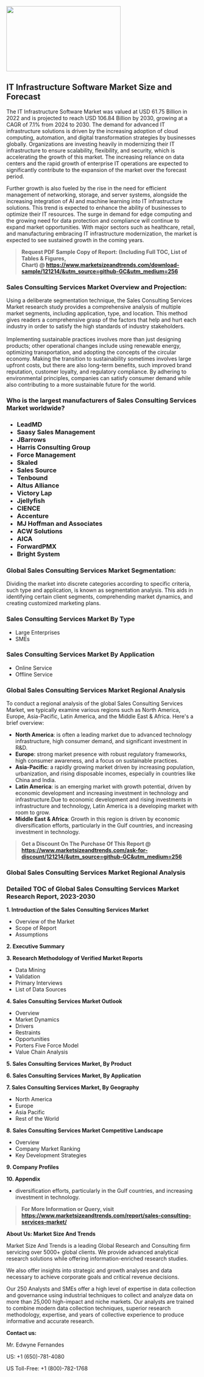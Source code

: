 <p><img class="alignnone size-medium wp-image-20088" src="https://ffe5etoiles.com/wp-content/uploads/2024/12/MST1-300x171.png" alt="" width="300" height="171" /></p><h2>IT Infrastructure Software Market Size and Forecast</h2><p>The IT Infrastructure Software Market was valued at USD 61.75 Billion in 2022 and is projected to reach USD 106.84 Billion by 2030, growing at a CAGR of 7.1% from 2024 to 2030. The demand for advanced IT infrastructure solutions is driven by the increasing adoption of cloud computing, automation, and digital transformation strategies by businesses globally. Organizations are investing heavily in modernizing their IT infrastructure to ensure scalability, flexibility, and security, which is accelerating the growth of this market. The increasing reliance on data centers and the rapid growth of enterprise IT operations are expected to significantly contribute to the expansion of the market over the forecast period.</p><p>Further growth is also fueled by the rise in the need for efficient management of networking, storage, and server systems, alongside the increasing integration of AI and machine learning into IT infrastructure solutions. This trend is expected to enhance the ability of businesses to optimize their IT resources. The surge in demand for edge computing and the growing need for data protection and compliance will continue to expand market opportunities. With major sectors such as healthcare, retail, and manufacturing embracing IT infrastructure modernization, the market is expected to see sustained growth in the coming years.</p></p><blockquote id="" class=""><strong>Request PDF Sample Copy of Report: (Including Full TOC, List of Tables &amp; Figures, Chart)&nbsp;@&nbsp;<strong><a href="https://www.marketsizeandtrends.com/download-sample/121214/&utm_source=github-GC&utm_medium=256" target="_blank">https://www.marketsizeandtrends.com/download-sample/121214/&utm_source=github-GC&utm_medium=256</a></strong></strong></blockquote><h3 id="" class="">Sales Consulting Services Market&nbsp;Overview and Projection:</h3><p id="" class="">Using a deliberate segmentation technique, the Sales Consulting Services Market research study provides a comprehensive analysis of multiple market segments, including application, type, and location. This method gives readers a comprehensive grasp of the factors that help and hurt each industry in order to satisfy the high standards of industry stakeholders. <br /> <br />Implementing sustainable practices involves more than just designing products; other operational changes include using renewable energy, optimizing transportation, and adopting the concepts of the circular economy. Making the transition to sustainability sometimes involves large upfront costs, but there are also long-term benefits, such improved brand reputation, customer loyalty, and regulatory compliance. By adhering to environmental principles, companies can satisfy consumer demand while also contributing to a more sustainable future for the world.</p><h3 id="" class="">Who is the largest manufacturers of&nbsp;Sales Consulting Services Market worldwide?</h3><h3 class=""><p><ul><li>LeadMD </li><li> Saasy Sales Management </li><li> JBarrows </li><li> Harris Consulting Group </li><li> Force Management </li><li> Skaled </li><li> Sales Source </li><li> Tenbound </li><li> Altus Alliance </li><li> Victory Lap </li><li> Jjellyfish </li><li> CIENCE </li><li> Accenture </li><li> MJ Hoffman and Associates </li><li> ACW Solutions </li><li> AICA </li><li> ForwardPMX </li><li> Bright System</li></ul></p></h3><h3 id="" class="">Global&nbsp;Sales Consulting Services Market Segmentation:</h3><p id="" class="">Dividing the market into discrete categories according to specific criteria, such type and application, is known as segmentation analysis. This aids in identifying certain client segments, comprehending market dynamics, and creating customized marketing plans.</p><h3 id="" class="">Sales Consulting Services Market&nbsp;By Type</h3><p><p><ul><li>Large Enterprises </li><li> SMEs</p></li></ul></p></p><h3 id="" class="">Sales Consulting Services Market&nbsp;By Application</h3><p class=""><p><ul><li>Online Service </li><li> Offline Service</li></ul></p></p><h3 id="" class="">Global Sales Consulting Services Market Regional Analysis</h3><p id="" class="">To conduct a regional analysis of the global Sales Consulting Services Market, we typically examine various regions such as North America, Europe, Asia-Pacific, Latin America, and the Middle East &amp; Africa. Here's a brief overview:</p><ul><li><strong>North America</strong>: is often a leading market due to advanced technology infrastructure, high consumer demand, and significant investment in R&amp;D.</li><li><strong>Europe</strong>: strong market presence with robust regulatory frameworks, high consumer awareness, and a focus on sustainable practices.</li><li><strong>Asia-Pacific</strong>: a rapidly growing market driven by increasing population, urbanization, and rising disposable incomes, especially in countries like China and India.</li><li><strong>Latin America</strong>: is an emerging market with growth potential, driven by economic development and increasing investment in technology and infrastructure.Due to economic development and rising investments in infrastructure and technology, Latin America is a developing market with room to grow.</li><li><strong>Middle East &amp; Africa</strong>: Growth in this region is driven by economic diversification efforts, particularly in the Gulf countries, and increasing investment in technology.</li></ul><blockquote id="" class=""><strong>Get a Discount On The Purchase Of This Report @ <strong><a href="https://www.marketsizeandtrends.com/ask-for-discount/121214/&utm_source=github-GC&utm_medium=256" target="_blank">https://www.marketsizeandtrends.com/ask-for-discount/121214/&utm_source=github-GC&utm_medium=256</a></strong></strong></blockquote><h3 id="" class="">Global Sales Consulting Services Market Regional Analysis</h3><h3 id="" class="">Detailed TOC of Global Sales Consulting Services Market Research Report, 2023-2030</h3><p id="" class=""><strong>1. Introduction of the Sales Consulting Services Market</strong></p><ul><li>Overview of the Market</li><li>Scope of Report</li><li>Assumptions</li></ul><p id="" class=""><strong>2. Executive Summary</strong></p><p id="" class=""><strong>3. Research Methodology of Verified Market Reports</strong></p><ul><li>Data Mining</li><li>Validation</li><li>Primary Interviews</li><li>List of Data Sources</li></ul><p id="" class=""><strong>4. Sales Consulting Services Market Outlook</strong></p><ul><li>Overview</li><li>Market Dynamics</li><li>Drivers</li><li>Restraints</li><li>Opportunities</li><li>Porters Five Force Model</li><li>Value Chain Analysis</li></ul><p id="" class=""><strong>5. Sales Consulting Services Market, By Product</strong></p><p id="" class=""><strong>6. Sales Consulting Services Market, By Application</strong></p><p id="" class=""><strong>7. Sales Consulting Services Market, By Geography</strong></p><ul><li>North America</li><li>Europe</li><li>Asia Pacific</li><li>Rest of the World</li></ul><p id="" class=""><strong>8. Sales Consulting Services Market Competitive Landscape</strong></p><ul><li>Overview</li><li>Company Market Ranking</li><li>Key Development Strategies</li></ul><p id="" class=""><strong>9. Company Profiles</strong></p><p id="" class=""><strong>10. Appendix</strong></p><ul><li>diversification efforts, particularly in the Gulf countries, and increasing investment in technology.</li></ul><blockquote id="" class=""><strong>For More Information or Query, visit <strong><strong><a href="https://www.marketsizeandtrends.com/report/sales-consulting-services-market/" target="_blank">https://www.marketsizeandtrends.com/report/sales-consulting-services-market/</a></strong></strong></strong></blockquote><p id="" class=""><strong>About Us: Market Size And Trends</strong></p><p id="" class="">Market Size And Trends is a leading Global Research and Consulting firm servicing over 5000+ global clients. We provide advanced analytical research solutions while offering information-enriched research studies.</p><p id="" class="">We also offer insights into strategic and growth analyses and data necessary to achieve corporate goals and critical revenue decisions.</p><p id="" class="">Our 250 Analysts and SMEs offer a high level of expertise in data collection and governance using industrial techniques to collect and analyze data on more than 25,000 high-impact and niche markets. Our analysts are trained to combine modern data collection techniques, superior research methodology, expertise, and years of collective experience to produce informative and accurate research.</p><p id="" class=""><strong>Contact us:</strong></p><p id="" class="">Mr. Edwyne Fernandes</p><p id="" class="">US: +1 (650)-781-4080</p><p id="" class="">US Toll-Free: +1 (800)-782-1768</p>
